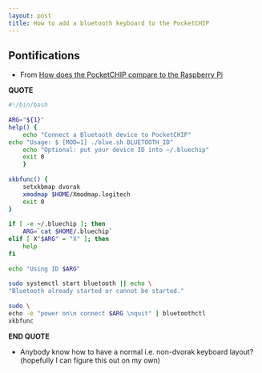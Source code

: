 ```yaml
---
layout: post
title: How to add a bluetooth keyboard to the PocketCHIP
---
```


## Pontifications

* From [How does the PocketCHIP compare to the Raspberry Pi](https://opensource.com/article/17/2/pocketchip-or-pi?sc_cid=701600000011jJVAAY)

**QUOTE**

```bash
#!/bin/bash
 
ARG="${1}"
help() {
    echo "Connect a Bluetooth device to PocketCHIP"
echo "Usage: $ [MOD=1] ./blue.sh BLUETOOTH_ID"
    echo "Optional: put your device ID into ~/.bluechip"
    exit 0
    }
 
xkbfunc() {
    setxkbmap dvorak
    xmodmap $HOME/Xmodmap.logitech
    exit 0
}
 
if [ -e ~/.bluechip ]; then
    ARG=`cat $HOME/.bluechip`
elif [ X"$ARG" = "X" ]; then
    help
fi
 
echo "Using ID $ARG"
 
sudo systemctl start bluetooth || echo \
"Bluetooth already started or cannot be started."
 
sudo \
echo -e "power on\n connect $ARG \nquit" | bluetoothctl
xkbfunc 
```

**END QUOTE**

* Anybody know how to have a normal i.e. non-dvorak keyboard layout? (hopefully I can figure this out on my own)